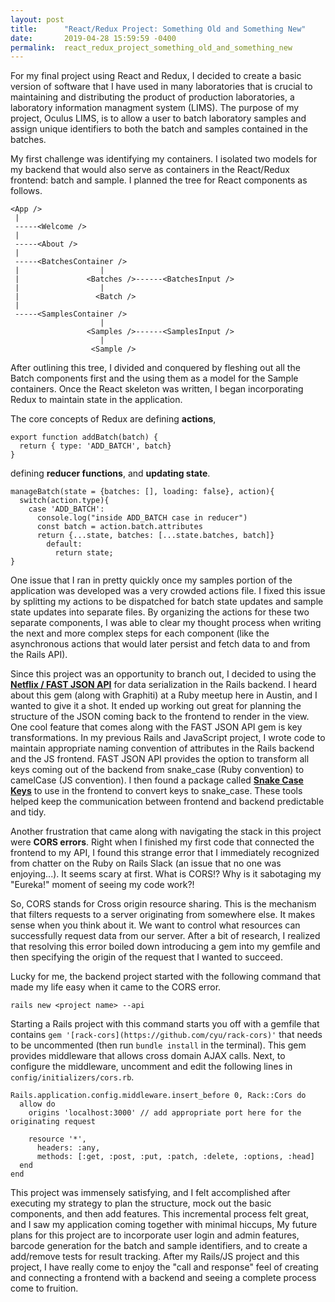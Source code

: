 ```yaml
---
layout: post
title:      "React/Redux Project: Something Old and Something New"
date:       2019-04-28 15:59:59 -0400
permalink:  react_redux_project_something_old_and_something_new
---
```



For my final project using React and Redux, I decided to create a basic version of software that I have used in many laboratories that is crucial to maintaining and distributing the product of production laboratories, a laboratory information managment system (LIMS). The purpose of my project, Oculus LIMS, is to allow a user to batch laboratory samples and assign unique identifiers to both the batch and samples contained in the batches. 

My first challenge was identifying my containers. I isolated two models for my backend that would also serve as containers in the React/Redux frontend: batch and sample. I planned the tree for React components as follows.

```
<App />
 |
 -----<Welcome />
 |
 -----<About />
 |
 -----<BatchesContainer />
 |                  |
 |               <Batches />------<BatchesInput />
 |                  |
 |                 <Batch />
 |
 -----<SamplesContainer />
                    |
                 <Samples />------<SamplesInput />
                    |
                  <Sample />
```

After outlining this tree, I divided and conquered by fleshing out all the Batch components first and the using them as a model for the Sample containers. Once the React skeleton was written, I began incorporating Redux to maintain state in the application. 

The core concepts of Redux are defining **actions**,

```
export function addBatch(batch) {
  return { type: 'ADD_BATCH', batch}
}
```

defining **reducer functions**, and **updating state**.
```
manageBatch(state = {batches: [], loading: false}, action){
  switch(action.type){
    case 'ADD_BATCH':
      console.log("inside ADD_BATCH case in reducer")
      const batch = action.batch.attributes
      return {...state, batches: [...state.batches, batch]}
		default:
		  return state;
}
``` 

One issue that I ran in pretty quickly once my samples portion of the application was developed was a very crowded actions file. I fixed this issue by splitting my actions to be dispatched for batch state updates and sample state updates into separate files. By organizing the actions for these two separate components, I was able to clear my thought process when writing the next and more complex steps for each component (like the asynchronous actions that would later persist and fetch data to and from the Rails API).

Since this project was an opportunity to branch out, I decided to using the **[Netflix / FAST JSON API](https://github.com/Netflix/fast_jsonapi)** for data serialization in the Rails backend. I heard about this gem (along with Graphiti) at a Ruby meetup here in Austin, and I wanted to give it a shot. It ended up working out great for planning the structure of the JSON coming back to the frontend to render in the view. One cool feature that comes along with the FAST JSON API gem is key transformations. In my previous Rails and JavaScript project, I wrote code to maintain appropriate naming convention of attributes in the Rails backend and the JS frontend. FAST JSON API provides the option to transform all keys coming out of the backend from snake_case (Ruby convention) to camelCase (JS convention). I then found a package called **[Snake Case Keys](https://www.npmjs.com/package/snakecase-keys)** to use in the frontend to convert keys to snake_case. These tools helped keep the communication between frontend and backend predictable and tidy.

Another frustration that came along with navigating the stack in this project were **CORS errors**. Right when I finished my first code that connected the frontend to my API, I found this strange error that I immediately recognized from chatter on the Ruby on Rails Slack (an issue that no one was enjoying...). It seems scary at first. What is CORS!? Why is it sabotaging my "Eureka!" moment of seeing my code work?!

So, CORS stands for Cross origin resource sharing. This is the mechanism that filters requests to a server originating from somewhere else. It makes sense when you think about it. We want to control what resources can successfully request data from our server. After a bit of research, I realized that resolving this error boiled down introducing a gem into my gemfile and then specifying the origin of the request that I wanted to succeed.

Lucky for me, the backend project started with the following command that made my life easy when it came to the CORS error.

```
rails new <project name> --api
```

Starting a Rails project with this command starts you off with a gemfile that contains `gem '[rack-cors](https://github.com/cyu/rack-cors)'` that needs to be uncommented (then run `bundle install` in the terminal). This gem provides middleware that allows cross domain AJAX calls. Next, to configure the middleware, uncomment and edit the following lines in `config/initializers/cors.rb`.

```
Rails.application.config.middleware.insert_before 0, Rack::Cors do
  allow do
    origins 'localhost:3000' // add appropriate port here for the originating request

    resource '*',
      headers: :any,
      methods: [:get, :post, :put, :patch, :delete, :options, :head]
  end
end
```

This project was immensely satisfying, and I felt accomplished after executing my strategy to plan the structure, mock out the basic components, and then add features. This incremental process felt great, and I saw my application coming together with minimal hiccups, My future plans for this project are to incorporate user login and admin features, barcode generation for the batch and sample identifiers, and to create a add/remove tests for result tracking. After my Rails/JS project and this project, I have really come to enjoy the "call and response" feel of creating and connecting a frontend with a backend and seeing a complete process come to fruition.







